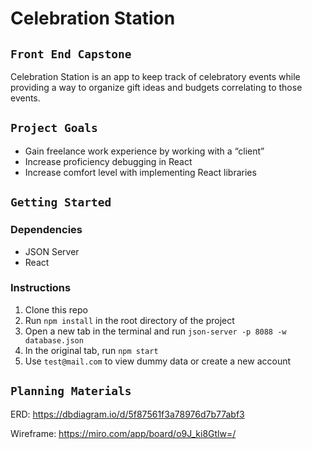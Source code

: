 # Celebration Station

## `Front End Capstone`

Celebration Station is an app to keep track of celebratory events while providing a way to organize gift ideas and budgets correlating to those events.

## `Project Goals`
- Gain freelance work experience by working with a “client”
- Increase proficiency debugging in React
- Increase comfort level with implementing React libraries



## `Getting Started`

### Dependencies
 - JSON Server
 - React

### Instructions
1. Clone this repo
2. Run `npm install` in the root directory of the project
3. Open a new tab in the terminal and run `json-server -p 8088 -w database.json`
4. In the original tab, run `npm start`
5. Use `test@mail.com` to view dummy data or create a new account

## `Planning Materials`
ERD: https://dbdiagram.io/d/5f87561f3a78976d7b77abf3

Wireframe: https://miro.com/app/board/o9J_ki8Gtlw=/